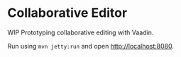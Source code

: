 # Collaborative Editor

WIP Prototyping collaborative editing with Vaadin.

Run using `mvn jetty:run` and open [http://localhost:8080](http://localhost:8080).
